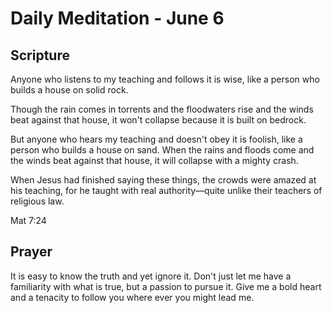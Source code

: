 # Daily Meditation - June 6

## Scripture

Anyone who listens to my teaching and follows it is wise, like a person who
builds a house on solid rock. 

Though  the rain comes in torrents and the floodwaters rise and the winds beat 
against that house, it won't collapse because it is built on bedrock. 

But anyone who hears my teaching and doesn't obey it is foolish, like a person
who builds a house on sand. When the rains and floods come and the winds beat
against that house, it will collapse with a mighty crash.

When Jesus had finished saying these things, the crowds were amazed at his
teaching, for he taught with real authority—quite unlike their teachers of
religious law.

Mat 7:24


## Prayer

It is easy to know the truth and yet ignore it.  Don't just let me have a
familiarity with what is true, but a passion to pursue it.  Give me a bold
heart and a tenacity to follow you where ever you might lead me.

